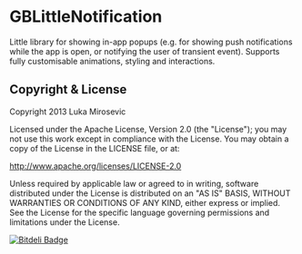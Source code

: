 GBLittleNotification
============

Little library for showing in-app popups (e.g. for showing push notifications while the app is open, or notifying the user of transient event). Supports fully customisable animations, styling and interactions.


Copyright & License
------------

Copyright 2013 Luka Mirosevic

Licensed under the Apache License, Version 2.0 (the "License"); you may not use this work except in compliance with the License. You may obtain a copy of the License in the LICENSE file, or at:

http://www.apache.org/licenses/LICENSE-2.0

Unless required by applicable law or agreed to in writing, software distributed under the License is distributed on an "AS IS" BASIS, WITHOUT WARRANTIES OR CONDITIONS OF ANY KIND, either express or implied. See the License for the specific language governing permissions and limitations under the License.

[![Bitdeli Badge](https://d2weczhvl823v0.cloudfront.net/lmirosevic/gblittlenotification/trend.png)](https://bitdeli.com/free "Bitdeli Badge")
